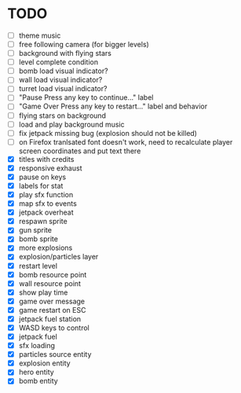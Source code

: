 TODO
====
- [ ] theme music
- [ ] free following camera (for bigger levels)
- [ ] background with flying stars
- [ ] level complete condition
- [ ] bomb load visual indicator?
- [ ] wall load visual indicator?
- [ ] turret load visual indicator?
- [ ] "Pause<LF> Press any key to continue..." label
- [ ] "Game Over<LF> Press any key to restart..." label and behavior
- [ ] flying stars on background
- [ ] load and play background music
- [ ] fix jetpack missing bug (explosion should not be killed)
- [ ] on Firefox tranlsated font doesn't work, need to recalculate player screen coordinates and put text there
- [x] titles with credits
- [x] responsive exhaust
- [x] pause on keys
- [x] labels for stat
- [x] play sfx function
- [x] map sfx to events
- [x] jetpack overheat
- [x] respawn sprite
- [x] gun sprite
- [x] bomb sprite
- [x] more explosions
- [x] explosion/particles layer
- [x] restart level
- [x] bomb resource point
- [x] wall resource point
- [x] show play time
- [x] game over message
- [x] game restart on ESC
- [x] jetpack fuel station
- [x] WASD keys to control
- [x] jetpack fuel
- [x] sfx loading
- [x] particles source entity
- [x] explosion entity
- [x] hero entity
- [x] bomb entity
